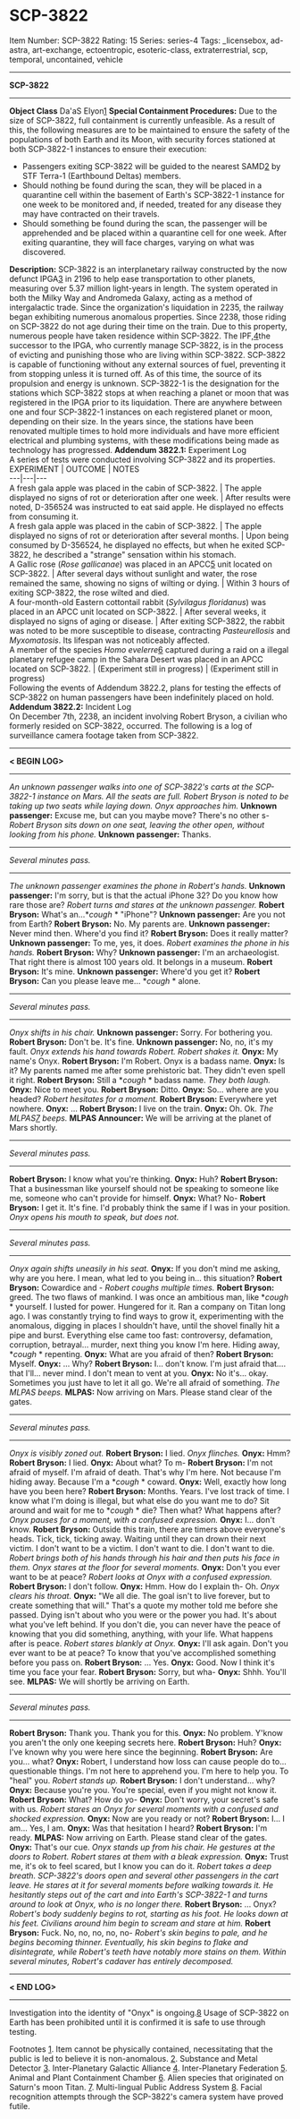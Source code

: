 # SCP-3822
Item Number: SCP-3822
Rating: 15
Series: series-4
Tags: _licensebox, ad-astra, art-exchange, ectoentropic, esoteric-class, extraterrestrial, scp, temporal, uncontained, vehicle

---

  
**SCP-3822**  

* * *
**Object Class** Da'aS Elyon[1](javascript:;)
**Special Containment Procedures:** Due to the size of SCP-3822, full containment is currently unfeasible. As a result of this, the following measures are to be maintained to ensure the safety of the populations of both Earth and its Moon, with security forces stationed at both SCP-3822-1 instances to ensure their execution:
  * Passengers exiting SCP-3822 will be guided to the nearest SAMD[2](javascript:;) by STF Terra-1 (Earthbound Deltas) members.
  * Should nothing be found during the scan, they will be placed in a quarantine cell within the basement of Earth's SCP-3822-1 instance for one week to be monitored and, if needed, treated for any disease they may have contracted on their travels.
  * Should something be found during the scan, the passenger will be apprehended and be placed within a quarantine cell for one week. After exiting quarantine, they will face charges, varying on what was discovered.

**Description:** SCP-3822 is an interplanetary railway constructed by the now defunct IPGA[3](javascript:;) in 2196 to help ease transportation to other planets, measuring over 5.37 million light-years in length. The system operated in both the Milky Way and Andromeda Galaxy, acting as a method of intergalactic trade. Since the organization's liquidation in 2235, the railway began exhibiting numerous anomalous properties.
Since 2238, those riding on SCP-3822 do not age during their time on the train. Due to this property, numerous people have taken residence within SCP-3822. The IPF,[4](javascript:;)the successor to the IPGA, who currently manage SCP-3822, is in the process of evicting and punishing those who are living within SCP-3822.
SCP-3822 is capable of functioning without any external sources of fuel, preventing it from stopping unless it is turned off. As of this time, the source of its propulsion and energy is unknown.
SCP-3822-1 is the designation for the stations which SCP-3822 stops at when reaching a planet or moon that was registered in the IPGA prior to its liquidation. There are anywhere between one and four SCP-3822-1 instances on each registered planet or moon, depending on their size. In the years since, the stations have been renovated multiple times to hold more individuals and have more efficient electrical and plumbing systems, with these modifications being made as technology has progressed.
**Addendum 3822.1:** Experiment Log  
A series of tests were conducted involving SCP-3822 and its properties.
EXPERIMENT | OUTCOME | NOTES  
---|---|---  
A fresh gala apple was placed in the cabin of SCP-3822. | The apple displayed no signs of rot or deterioration after one week. | After results were noted, D-356524 was instructed to eat said apple. He displayed no effects from consuming it.  
A fresh gala apple was placed in the cabin of SCP-3822. | The apple displayed no signs of rot or deterioration after several months. | Upon being consumed by D-356524, he displayed no effects, but when he exited SCP-3822, he described a "strange" sensation within his stomach.  
A Gallic rose (_Rose gallicanae_) was placed in an APCC[5](javascript:;) unit located on SCP-3822. | After several days without sunlight and water, the rose remained the same, showing no signs of wilting or dying. | Within 3 hours of exiting SCP-3822, the rose wilted and died.  
A four-month-old Eastern cottontail rabbit (_Sylvilagus floridanus_) was placed in an APCC unit located on SCP-3822. | After several weeks, it displayed no signs of aging or disease. | After exiting SCP-3822, the rabbit was noted to be more susceptible to disease, contracting _Pasteurellosis_ and _Myxomatosis_. Its lifespan was not noticeably affected.  
A member of the species _Homo evelerre_[6](javascript:;) captured during a raid on a illegal planetary refugee camp in the Sahara Desert was placed in an APCC located on SCP-3822. | (Experiment still in progress) | (Experiment still in progress)  
Following the events of Addendum 3822.2, plans for testing the effects of SCP-3822 on human passengers have been indefinitely placed on hold.  
**Addendum 3822.2:** Incident Log  
On December 7th, 2238, an incident involving Robert Bryson, a civilian who formerly resided on SCP-3822, occurred. The following is a log of surveillance camera footage taken from SCP-3822.
* * *
**< BEGIN LOG>**
* * *
_An unknown passenger walks into one of SCP-3822's carts at the SCP-3822-1 instance on Mars. All the seats are full. Robert Bryson is noted to be taking up two seats while laying down. Onyx approaches him._
**Unknown passenger:** Excuse me, but can you maybe move? There's no other s-
_Robert Bryson sits down on one seat, leaving the other open, without looking from his phone._
**Unknown passenger:** Thanks.
* * *
_Several minutes pass._
* * *
_The unknown passenger examines the phone in Robert's hands._
**Unknown passenger:** I'm sorry, but is that the actual iPhone 32? Do you know how rare those are?
_Robert turns and stares at the unknown passenger._
**Robert Bryson:** What's an…*_cough_ * "iPhone"?
**Unknown passenger:** Are you not from Earth?
**Robert Bryson:** No. My parents are.
**Unknown passenger:** Never mind then. Where'd you find it?
**Robert Bryson:** Does it really matter?
**Unknown passenger:** To me, yes, it does.
_Robert examines the phone in his hands._
**Robert Bryson:** Why?
**Unknown passenger:** I'm an archaeologist. That right there is almost 100 years old. It belongs in a museum.
**Robert Bryson:** It's mine.
**Unknown passenger:** Where'd you get it?
**Robert Bryson:** Can you please leave me… *_cough_ * alone.
* * *
_Several minutes pass._
* * *
_Onyx shifts in his chair._
**Unknown passenger:** Sorry. For bothering you.
**Robert Bryson:** Don't be. It's fine.
**Unknown passenger:** No, no, it's my fault.
_Onyx extends his hand towards Robert. Robert shakes it._
**Onyx:** My name's Onyx.
**Robert Bryson:** I'm Robert. Onyx is a badass name.
**Onyx:** Is it? My parents named me after some prehistoric bat. They didn't even spell it right.
**Robert Bryson:** Still a *_cough_ * badass name.
_They both laugh._
**Onyx:** Nice to meet you.
**Robert Bryson:** Ditto.
**Onyx:** So… where are you headed?
_Robert hesitates for a moment._
**Robert Bryson:** Everywhere yet nowhere.
**Onyx:** …
**Robert Bryson:** I live on the train.
**Onyx:** Oh. Ok.
_The MLPAS[7](javascript:;) beeps._
**MLPAS Announcer:** We will be arriving at the planet of Mars shortly.
* * *
_Several minutes pass._
* * *
**Robert Bryson:** I know what you're thinking.
**Onyx:** Huh?
**Robert Bryson:** That a businessman like yourself should not be speaking to someone like me, someone who can't provide for himself.
**Onyx:** What? No-
**Robert Bryson:** I get it. It's fine. I'd probably think the same if I was in your position.
_Onyx opens his mouth to speak, but does not._
* * *
_Several minutes pass._
* * *
_Onyx again shifts uneasily in his seat._
**Onyx:** If you don't mind me asking, why are you here. I mean, what led to you being in… this situation?
**Robert Bryson:** Cowardice and -
_Robert coughs multiple times._
**Robert Bryson:** greed. The two flaws of mankind. I was once an ambitious man, like *_cough_ * yourself. I lusted for power. Hungered for it. Ran a company on Titan long ago. I was constantly trying to find ways to grow it, experimenting with the anomalous, digging in places I shouldn't have, until the shovel finally hit a pipe and burst. Everything else came too fast: controversy, defamation, corruption, betrayal… murder, next thing you know I'm here. Hiding away, *_cough_ * repenting.
**Onyx:** What are you afraid of then?
**Robert Bryson:** Myself.
**Onyx:** … Why?
**Robert Bryson:** I… don't know. I'm just afraid that…. that I'll… never mind. I don't mean to vent at you.
**Onyx:** No it's… okay. Sometimes you just have to let it all go. We're all afraid of something.
_The MLPAS beeps._
**MLPAS:** Now arriving on Mars. Please stand clear of the gates.
* * *
_Several minutes pass._
* * *
_Onyx is visibly zoned out._
**Robert Bryson:** I lied.
_Onyx flinches._
**Onyx:** Hmm?
**Robert Bryson:** I lied.
**Onyx:** About what? To m-
**Robert Bryson:** I'm not afraid of myself. I'm afraid of death. That's why I'm here. Not because I'm hiding away. Because I'm a *_cough_ * coward.
**Onyx:** Well, exactly how long have you been here?
**Robert Bryson:** Months. Years. I've lost track of time. I know what I'm doing is illegal, but what else do you want me to do? Sit around and wait for me to *_cough_ * die? Then what? What happens after?
_Onyx pauses for a moment, with a confused expression._
**Onyx:** I… don't know.
**Robert Bryson:** Outside this train, there are timers above everyone's heads. Tick, tick, ticking away. Waiting until they can drown their next victim. I don't want to be a victim. I don't want to die. I don't want to die.
_Robert brings both of his hands through his hair and then puts his face in them._
_Onyx stares at the floor for several moments._
**Onyx:** Don't you ever want to be at peace?
_Robert looks at Onyx with a confused expression._
**Robert Bryson:** I don't follow.
**Onyx:** Hmm. How do I explain th- Oh.
_Onyx clears his throat._
**Onyx:** "We all die. The goal isn't to live forever, but to create something that will." That's a quote my mother told me before she passed. Dying isn't about who you were or the power you had. It's about what you've left behind. If you don't die, you can never have the peace of knowing that you did something, anything, with your life. What happens after is peace.
_Robert stares blankly at Onyx._
**Onyx:** I'll ask again. Don't you ever want to be at peace? To know that you've accomplished something before you pass on.
**Robert Bryson:** … Yes.
**Onyx:** Good. Now I think it's time you face your fear.
**Robert Bryson:** Sorry, but wha-
**Onyx:** Shhh. You'll see.
**MLPAS:** We will shortly be arriving on Earth.
* * *
_Several minutes pass._
* * *
**Robert Bryson:** Thank you. Thank you for this.
**Onyx:** No problem. Y'know you aren't the only one keeping secrets here.
**Robert Bryson:** Huh?
**Onyx:** I've known why you were here since the beginning.
**Robert Bryson:** Are you… what?
**Onyx:** Robert, I understand how loss can cause people do to… questionable things. I'm not here to apprehend you. I'm here to help you. To "heal" you.
_Robert stands up._
**Robert Bryson:** I don't understand… why?
**Onyx:** Because you're you. You're special, even if you might not know it.
**Robert Bryson:** What? How do yo-
**Onyx:** Don't worry, your secret's safe with us.
_Robert stares an Onyx for several moments with a confused and shocked expression._
**Onyx:** Now are you ready or not?
**Robert Bryson:** I… I am… Yes, I am.
**Onyx:** Was that hesitation I heard?
**Robert Bryson:** I'm ready.
**MLPAS:** Now arriving on Earth. Please stand clear of the gates.
**Onyx:** That's our cue.
_Onyx stands up from his chair. He gestures at the doors to Robert. Robert stares at them with a bleak expression._
**Onyx:** Trust me, it's ok to feel scared, but I know you can do it.
_Robert takes a deep breath. SCP-3822's doors open and several other passengers in the cart leave. He stares at it for several moments before walking towards it. He hesitantly steps out of the cart and into Earth's SCP-3822-1 and turns around to look at Onyx, who is no longer there._
**Robert Bryson:** … Onyx?
_Robert's body suddenly begins to rot, starting as his foot. He looks down at his feet. Civilians around him begin to scream and stare at him._
**Robert Bryson:** Fuck. No, no, no, no, no-
_Robert's skin begins to pale, and he begins becoming thinner. Eventually, his skin begins to flake and disintegrate, while Robert's teeth have notably more stains on them. Within several minutes, Robert's cadaver has entirely decomposed._
* * *
**< END LOG>**
* * *
Investigation into the identity of "Onyx" is ongoing.[8](javascript:;) Usage of SCP-3822 on Earth has been prohibited until it is confirmed it is safe to use through testing.  
  

Footnotes
[1](javascript:;). Item cannot be physically contained, necessitating that the public is led to believe it is non-anomalous.
[2](javascript:;). Substance and Metal Detector
[3](javascript:;). Inter-Planetary Galactic Alliance
[4](javascript:;). Inter-Planetary Federation
[5](javascript:;). Animal and Plant Containment Chamber
[6](javascript:;). Alien species that originated on Saturn's moon Titan.
[7](javascript:;). Multi-lingual Public Address System
[8](javascript:;). Facial recognition attempts through the SCP-3822's camera system have proved futile.
